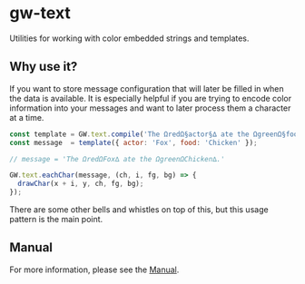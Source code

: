 # gw-text

Utilities for working with color embedded strings and templates.

## Why use it?

If you want to store message configuration that will later be filled in when the data is available.  It is especially helpful if you are trying to encode color information into your messages and want to later process them a character at a time.

```js
const template = GW.text.compile('The ΩredΩ§actor§∆ ate the ΩgreenΩ§food§∆.');
const message  = template({ actor: 'Fox', food: 'Chicken' });

// message = 'The ΩredΩFox∆ ate the ΩgreenΩChicken∆.'

GW.text.eachChar(message, (ch, i, fg, bg) => {
  drawChar(x + i, y, ch, fg, bg);
});
```

There are some other bells and whistles on top of this, but this usage pattern is the main point.

## Manual

For more information, please see the [Manual](https://funnisimo.github.io/gw-text).
